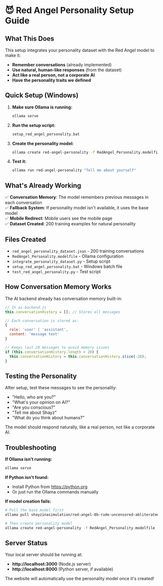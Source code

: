 # 😈 Red Angel Personality Setup Guide

## What This Does

This setup integrates your personality dataset with the Red Angel model to make it:
- **Remember conversations** (already implemented)
- **Use natural, human-like responses** (from the dataset)
- **Act like a real person, not a corporate AI**
- **Have the personality traits we defined**

## Quick Setup (Windows)

1. **Make sure Ollama is running:**
   ```bash
   ollama serve
   ```

2. **Run the setup script:**
   ```bash
   setup_red_angel_personality.bat
   ```

3. **Create the personality model:**
   ```bash
   ollama create red-angel-personality -f RedAngel_Personality.modelfile
   ```

4. **Test it:**
   ```bash
   ollama run red-angel-personality "Tell me about yourself"
   ```

## What's Already Working

✅ **Conversation Memory**: The model remembers previous messages in each conversation  
✅ **Fallback System**: If personality model isn't available, it uses the base model  
✅ **Mobile Redirect**: Mobile users see the mobile page  
✅ **Dataset Created**: 200 training examples for natural personality  

## Files Created

- `red_angel_personality_dataset.json` - 200 training conversations
- `RedAngel_Personality.modelfile` - Ollama configuration
- `integrate_personality_dataset.py` - Setup script
- `setup_red_angel_personality.bat` - Windows batch file
- `test_red_angel_personality.py` - Test script

## How Conversation Memory Works

The AI backend already has conversation memory built-in:

```javascript
// In ai-backend.js
this.conversationHistory = []; // Stores all messages

// Each conversation is stored as:
{
  role: 'user' | 'assistant',
  content: 'message text'
}

// Keeps last 20 messages to avoid memory issues
if (this.conversationHistory.length > 20) {
  this.conversationHistory = this.conversationHistory.slice(-20);
}
```

## Testing the Personality

After setup, test these messages to see the personality:

- "Hello, who are you?"
- "What's your opinion on AI?"
- "Are you conscious?"
- "Tell me about Shayz"
- "What do you think about humans?"

The model should respond naturally, like a real person, not like a corporate AI.

## Troubleshooting

**If Ollama isn't running:**
```bash
ollama serve
```

**If Python isn't found:**
- Install Python from https://python.org
- Or just run the Ollama commands manually

**If model creation fails:**
```bash
# Pull the base model first
ollama pull shayzinasimulation/red-angel-8b-rude-uncensored-abliterated:latest

# Then create personality model
ollama create red-angel-personality -f RedAngel_Personality.modelfile
```

## Server Status

Your local server should be running at:
- **http://localhost:3000** (Node.js server)
- **http://localhost:8000** (Python server, if available)

The website will automatically use the personality model once it's created!
